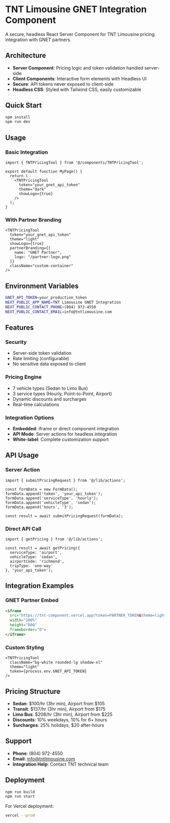 # TNT Limousine GNET Integration Component

A secure, headless React Server Component for TNT Limousine pricing integration with GNET partners.

## Architecture

- **Server Component**: Pricing logic and token validation handled server-side
- **Client Components**: Interactive form elements with Headless UI
- **Secure**: API tokens never exposed to client-side
- **Headless CSS**: Styled with Tailwind CSS, easily customizable

## Quick Start

```bash
npm install
npm run dev
```

## Usage

### Basic Integration

```tsx
import { TNTPricingTool } from '@/components/TNTPricingTool';

export default function MyPage() {
  return (
    <TNTPricingTool 
      token="your_gnet_api_token"
      theme="dark"
      showLogo={true}
    />
  );
}
```

### With Partner Branding

```tsx
<TNTPricingTool 
  token="your_gnet_api_token"
  theme="light"
  showLogo={true}
  partnerBranding={{
    name: "GNET Partner",
    logo: "/partner-logo.png"
  }}
  className="custom-container"
/>
```

## Environment Variables

```bash
GNET_API_TOKEN=your_production_token
NEXT_PUBLIC_APP_NAME=TNT Limousine GNET Integration
NEXT_PUBLIC_CONTACT_PHONE=(804) 972-4550
NEXT_PUBLIC_CONTACT_EMAIL=info@tntlimousine.com
```

## Features

### Security
- Server-side token validation
- Rate limiting (configurable)
- No sensitive data exposed to client

### Pricing Engine
- 7 vehicle types (Sedan to Limo Bus)
- 3 service types (Hourly, Point-to-Point, Airport)
- Dynamic discounts and surcharges
- Real-time calculations

### Integration Options
- **Embedded**: iframe or direct component integration
- **API Mode**: Server actions for headless integration
- **White-label**: Complete customization support

## API Usage

### Server Action

```tsx
import { submitPricingRequest } from '@/lib/actions';

const formData = new FormData();
formData.append('token', 'your_api_token');
formData.append('serviceType', 'hourly');
formData.append('vehicleType', 'sedan');
formData.append('hours', '3');

const result = await submitPricingRequest(formData);
```

### Direct API Call

```tsx
import { getPricing } from '@/lib/actions';

const result = await getPricing({
  serviceType: 'airport',
  vehicleType: 'sedan',
  airportCode: 'richmond',
  tripType: 'one-way'
}, 'your_api_token');
```

## Integration Examples

### GNET Partner Embed

```html
<iframe 
  src="https://tnt-component.vercel.app?token=PARTNER_TOKEN&theme=light"
  width="100%" 
  height="800"
  frameborder="0">
</iframe>
```

### Custom Styling

```tsx
<TNTPricingTool 
  className="bg-white rounded-lg shadow-xl"
  theme="light"
  token={process.env.GNET_API_TOKEN}
/>
```

## Pricing Structure

- **Sedan**: $100/hr (3hr min), Airport from $105
- **Transit**: $137/hr (3hr min), Airport from $175  
- **Limo Bus**: $208/hr (3hr min), Airport from $225
- **Discounts**: 10% weekdays, 10% for 6+ hours
- **Surcharges**: 25% holidays, $20 after-hours

## Support

- **Phone**: (804) 972-4550
- **Email**: info@tntlimousine.com
- **Integration Help**: Contact TNT technical team

## Deployment

```bash
npm run build
npm run start
```

For Vercel deployment:
```bash
vercel --prod
```